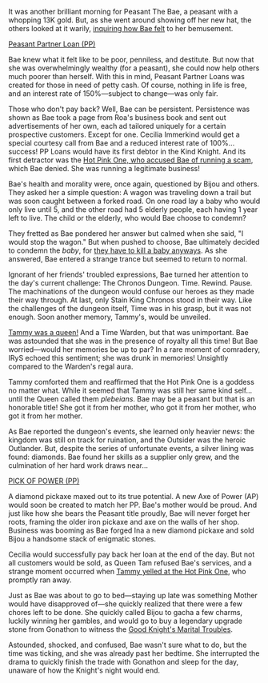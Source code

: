 It was another brilliant morning for Peasant The Bae, a peasant with a whopping 13K gold. But, as she went around showing off her new hat, the others looked at it warily, [inquiring how Bae felt](https://youtu.be/tEdXQofZuf8?t=428) to her bemusement.

[Peasant Partner Loan (PP)](#embed:https://youtu.be/tEdXQofZuf8?t=1188)

Bae knew what it felt like to be poor, penniless, and destitute. But now that she was overwhelmingly wealthy (for a peasant), she could now help others much poorer than herself. With this in mind, Peasant Partner Loans was created for those in need of petty cash. Of course, nothing in life is free, and an interest rate of 150%—subject to change—was only fair.

Those who don't pay back? Well, Bae can be persistent. Persistence was shown as Bae took a page from Roa's business book and sent out advertisements of her own, each ad tailored uniquely for a certain prospective customers. Except for one. Cecilia Immerkind would get a special courtesy call from Bae and a reduced interest rate of 100%... success! PP Loans would have its first debtor in the Kind Knight. And its first detractor was the [Hot Pink One, who accused Bae of running a scam](https://youtu.be/tEdXQofZuf8?t=3711), which Bae denied. She was running a legitimate business!

Bae's health and morality were, once again, questioned by Bijou and others. They asked her a simple question: A wagon was traveling down a trail but was soon caught between a forked road. On one road lay a baby who would only live until 5, and the other road had 5 elderly people, each having 1 year left to live. The child or the elderly, who would Bae choose to condemn?

They fretted as Bae pondered her answer but calmed when she said, "I would stop the wagon." But when pushed to choose, Bae ultimately decided to condemn the _baby_, for [they have to kill a baby anyways](https://youtu.be/tEdXQofZuf8?t=4026). As she answered, Bae entered a strange trance but seemed to return to normal.

Ignorant of her friends' troubled expressions, Bae turned her attention to the day's current challenge: The Chronos Dungeon. Time. Rewind. Pause. The machinations of the dungeon would confuse our heroes as they made their way through. At last, only Stain King Chronos stood in their way. Like the challenges of the dungeon itself, Time was in his grasp, but it was not enough. Soon another memory, Tammy's, would be unveiled.

[Tammy was a queen!](https://youtu.be/tEdXQofZuf8?t=8275) And a Time Warden, but that was unimportant. Bae was astounded that she was in the presence of royalty all this time! But Bae worried—would her memories be up to par? In a rare moment of comradery, IRyS echoed this sentiment; she was drunk in memories! Unsightly compared to the Warden's regal aura.

Tammy comforted them and reaffirmed that the Hot Pink One is a goddess no matter what. While it seemed that Tammy was still her same kind self... until the Queen called them _plebeians_. Bae may be a peasant but that is an honorable title! She got it from her mother, who got it from her mother, who got it from her mother.

As Bae reported the dungeon's events, she learned only heavier news: the kingdom was still on track for ruination, and the Outsider was the heroic Outlander. But, despite the series of unfortunate events, a silver lining was found: diamonds. Bae found her skills as a supplier only grew, and the culmination of her hard work draws near...

[PICK OF POWER (PP)](#embed:https://youtu.be/tEdXQofZuf8?t=11740)

A diamond pickaxe maxed out to its true potential. A new Axe of Power (AP) would soon be created to match her PP. Bae's mother would be proud. And just like how she bears the Peasant title proudly, Bae will never forget her roots, framing the older iron pickaxe and axe on the walls of her shop. Business was booming as Bae forged Ina a new diamond pickaxe and sold Bijou a handsome stack of enigmatic stones.

Cecilia would successfully pay back her loan at the end of the day. But not all customers would be sold, as Queen Tam refused Bae's services, and a strange moment occurred when [Tammy yelled at the Hot Pink One](https://youtu.be/tEdXQofZuf8?t=12995), who promptly ran away.

Just as Bae was about to go to bed—staying up late was something Mother would have disapproved of—she quickly realized that there were a few chores left to be done. She quickly called Bijou to gacha a few charms, luckily winning her gambles, and would go to buy a legendary upgrade stone from Gonathon to witness the [Good Knight's Marital Troubles](https://youtu.be/tEdXQofZuf8?t=14642).

Astounded, shocked, and confused, Bae wasn't sure what to do, but the time was ticking, and she was already past her bedtime. She interrupted the drama to quickly finish the trade with Gonathon and sleep for the day, unaware of how the Knight's night would end.
